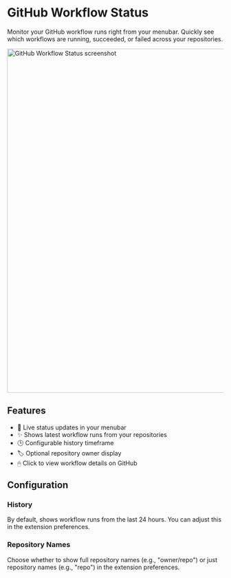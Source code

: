 # GitHub Workflow Status

Monitor your GitHub workflow runs right from your menubar. Quickly see which workflows are running, succeeded, or failed across your repositories.

<img src="media/github-workflow-status-1.png" width="800" alt="GitHub Workflow Status screenshot">

## Features

- 🔄 Live status updates in your menubar
- ✨ Shows latest workflow runs from your repositories
- 🕒 Configurable history timeframe
- 🏷 Optional repository owner display
- 🖱 Click to view workflow details on GitHub

## Configuration

### History

By default, shows workflow runs from the last 24 hours. You can adjust this in the extension preferences.

### Repository Names

Choose whether to show full repository names (e.g., "owner/repo") or just repository names (e.g., "repo") in the extension preferences.

